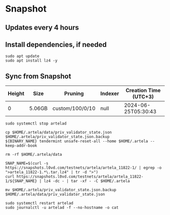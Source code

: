 # Snapshot

## Updates every 4 hours

## Install dependencies, if needed
```
sudo apt update
sudo apt install lz4 -y
```

## Sync from Snapshot
| Height  | Size | Pruning | Indexer | Creation Time (UTC+3) |
| --------- | --------- | --------- | --------- | --------- |
| 0  | 5.06GB  | custom/100/0/10 | null | 2024-06-25T05:30:43 |

```
sudo systemctl stop artelad

cp $HOME/.artela/data/priv_validator_state.json $HOME/.artela/priv_validator_state.json.backup
${BINARY_NAME} tendermint unsafe-reset-all --home $HOME/.artela --keep-addr-book

rm -rf $HOME/.artela/data 

SNAP_NAME=$(curl -s https://snapshots.l0vd.com/testnets/artela/artela_11822-1/ | egrep -o ">artela_11822-1.*\.tar.lz4" | tr -d ">")
curl https://snapshots.l0vd.com/testnets/artela/artela_11822-1/${SNAP_NAME} | lz4 -dc - | tar -xf - -C $HOME/.artela

mv $HOME/.artela/priv_validator_state.json.backup $HOME/.artela/data/priv_validator_state.json

sudo systemctl restart artelad
sudo journalctl -u artelad -f --no-hostname -o cat
```
